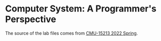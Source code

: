 # Computer System: A Programmer's Perspective

The source of the lab files comes from [CMU-15213 2022 Spring](https://www.cs.cmu.edu/afs/cs/academic/class/15213-s22/www/schedule.html).